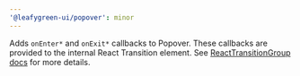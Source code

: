 ```yaml
---
'@leafygreen-ui/popover': minor
---
```


Adds `onEnter*` and `onExit*` callbacks to Popover. These callbacks are provided to the internal React Transition element. See [ReactTransitionGroup docs](https://reactcommunity.org/react-transition-group/transition#Transition-prop-onEnter) for more details.
